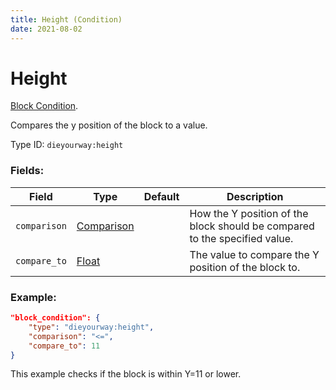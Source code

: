 ```yaml
---
title: Height (Condition)
date: 2021-08-02
---
```

# Height

[Block Condition](../block_conditions.md).

Compares the y position of the block to a value.

Type ID: `dieyourway:height`

### Fields:

Field  | Type | Default | Description
-------|------|---------|-------------
`comparison` | [Comparison](../data_types/comparison.md) | | How the Y position of the block should be compared to the specified value.
`compare_to` | [Float](../data_types/float.md) | | The value to compare the Y position of the block to.

### Example:
```json
"block_condition": {
    "type": "dieyourway:height",
    "comparison": "<=",
    "compare_to": 11
}
```
This example checks if the block is within Y=11 or lower.